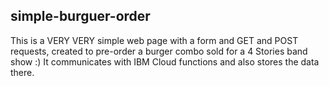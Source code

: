 ## simple-burguer-order

This is a VERY VERY simple web page with a form and GET and POST requests, created to pre-order a burger combo sold for a 4 Stories band show :)
It communicates with IBM Cloud functions and also stores the data there.

